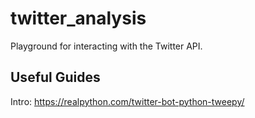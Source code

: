 # twitter_analysis
Playground for interacting with the Twitter API.

## Useful Guides

Intro: https://realpython.com/twitter-bot-python-tweepy/
